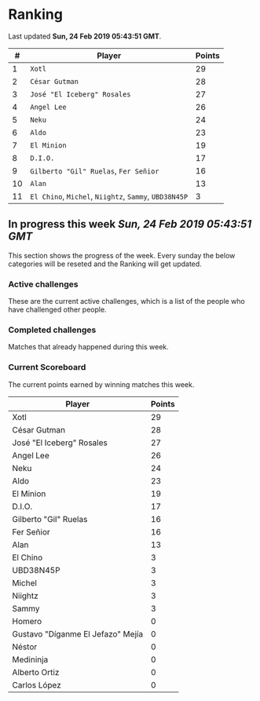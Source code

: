 # Ranking

Last updated **Sun, 24 Feb 2019 05:43:51 GMT**.

|#|Player|Points|
|---|---|---|
|1|`Xotl`|29|
|2|`César Gutman`|28|
|3|`José "El Iceberg" Rosales`|27|
|4|`Angel Lee`|26|
|5|`Neku`|24|
|6|`Aldo`|23|
|7|`El Minion`|19|
|8|`D.I.O.`|17|
|9|`Gilberto "Gil" Ruelas`, `Fer Señior`|16|
|10|`Alan`|13|
|11|`El Chino`, `Michel`, `Niightz`, `Sammy`, `UBD38N45P`|3|

## In progress this week *Sun, 24 Feb 2019 05:43:51 GMT*
This section shows the progress of the week. Every sunday the below categories will be reseted and the Ranking will get updated.

### Active challenges
These are the current active challenges, which is a list of the people who have challenged other people.



### Completed challenges
Matches that already happened during this week.



### Current Scoreboard
The current points earned by winning matches this week.

|Player|Points|
|---|---|
|Xotl|29|
|César Gutman|28|
|José "El Iceberg" Rosales|27|
|Angel Lee|26|
|Neku|24|
|Aldo|23|
|El Minion|19|
|D.I.O.|17|
|Gilberto "Gil" Ruelas|16|
|Fer Señior|16|
|Alan|13|
|El Chino|3|
|UBD38N45P|3|
|Michel|3|
|Niightz|3|
|Sammy|3|
|Homero|0|
|Gustavo "Díganme El Jefazo" Mejía|0|
|Néstor|0|
|Medininja|0|
|Alberto Ortiz|0|
|Carlos López|0|